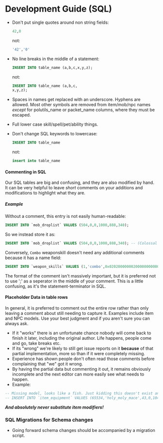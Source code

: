 # Development Guide (SQL)

- Don't put single quotes around non string fields:

  ```sql
  42,0
  ```

  not:

  ```sql
  '42','0'
  ```

- No line breaks in the middle of a statement:

  ```sql
  INSERT INTO table_name (a,b,c,x,y,z);
  ```

  not:

  ```sql
  INSERT INTO table_name (a,b,c,
  x,y,z);
  ```

- Spaces in names get replaced with an underscore. Hyphens are allowed. Most other symbols are removed from item/mob/npc names _except_ for polutils_name or packet_name columns, where they must be escaped.
- Full lower case skill/spell/pet/ability things.
- Don't change SQL keywords to lowercase:

  ```sql
  INSERT INTO table_name
  ```

  not:

  ```sql
  insert into table_name
  ```

#### Commenting in SQL

Our SQL tables are big and confusing, and they are also modified by hand. It can be very helpful to leave _short_ comments on your additions and modifications to highlight what they are.

##### Example

Without a comment, this entry is not easily human-readable:

```sql
INSERT INTO `mob_droplist` VALUES (504,0,0,1000,888,340);
```

So we instead store it as:

```sql
INSERT INTO `mob_droplist` VALUES (504,0,0,1000,888,340); -- (Colossal Calamari) seashell
```

Conversely, `Combo` weaponskill doesn't need any additional comments because it has a name field:

```sql
INSERT INTO `weapon_skills` VALUES (1,'combo',0x02020000000200000000000002000000000202000000,1,5,0,16,2000,5,1,8,0,0,0,0);
```

The format of the comment isn't massively important, but it is preferred not to use ';' as a seperator in the middle of your comment. This is a little confusing, as it's the statement-terminator in SQL.

#### Placeholder Data in table rows

In general, it is preferred to comment out the entire row rather than only leaving a comment about still needing to capture it. Examples include item and NPC models. Use your best judgment and if you aren't sure you can always ask.

- If it "works" there is an unfortunate chance nobody will come back to finish it later, including the original author. Life happens, people come and go, take breaks etc.
- If its "wrong" we're likely to still get issue reports on it **because** of that partial implementation, more so than if it were completely missing.
- Experience has shown people don't often read those comments before complaining that "we" got it wrong.
- By having the partial data but commenting it out, it remains obviously incomplete and the next editor can more easily see what needs to happen.
- Example:

```sql
-- Missing model, looks like a fish. Just kidding this doesn't exist and is only a made up example
-- INSERT INTO `item_equipment` VALUES (65534,'holy_moly_mace',43,0,1048645,???,0,0,3,0,0);
```

**_And absolutely never substitute item modifiers!_**

### SQL Migrations for Schema changes

- Going forward schema changes should be accompanied by a migration script.

